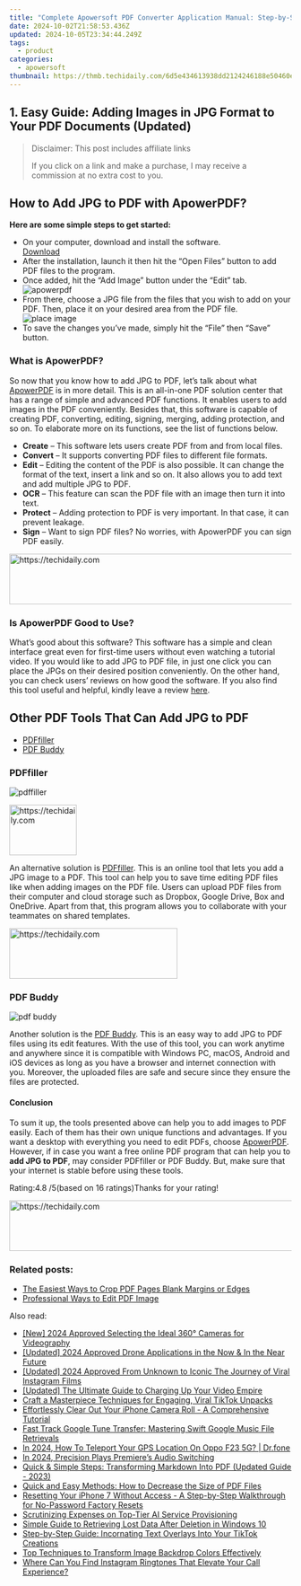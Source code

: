```yaml
---
title: "Complete Apowersoft PDF Converter Application Manual: Step-by-Step Instruction"
date: 2024-10-02T21:58:53.436Z
updated: 2024-10-05T23:34:44.249Z
tags:
  - product
categories:
  - apowersoft
thumbnail: https://thmb.techidaily.com/6d5e434613938dd2124246188e50460e550f0af6da44465964689f6742fdcc42.jpg
---
```


## 1. Easy Guide: Adding Images in JPG Format to Your PDF Documents (Updated)

>  Disclaimer: This post includes affiliate links
>
>  If you click on a link and make a purchase, I may receive a commission at no extra cost to you.
>

## How to Add JPG to PDF with ApowerPDF?

**Here are some simple steps to get started:**

* On your computer, download and install the software.  
[Download](https://tools.techidaily.com/apowersoft/products/)
* After the installation, launch it then hit the “Open Files” button to add PDF files to the program.
* Once added, hit the “Add Image” button under the “Edit” tab.  
![apowerpdf](https://www.apowersoft.com//webusupload.aoscdn.com/apowercom/wp-content/uploads/2020/07/add-image.jpg.webp)
* From there, choose a JPG file from the files that you wish to add on your PDF. Then, place it on your desired area from the PDF file.  
![place image](https://www.apowersoft.com//webusupload.aoscdn.com/apowercom/wp-content/uploads/2020/07/place-jpg.jpg.webp)
* To save the changes you’ve made, simply hit the “File” then “Save” button.

### What is ApowerPDF?

So now that you know how to add JPG to PDF, let’s talk about what [ApowerPDF](https://tools.techidaily.com/apowersoft/apower-pdf/) is in more detail. This is an all-in-one PDF solution center that has a range of simple and advanced PDF functions. It enables users to add images in the PDF conveniently. Besides that, this software is capable of creating PDF, converting, editing, signing, merging, adding protection, and so on. To elaborate more on its functions, see the list of functions below.

* **Create** – This software lets users create PDF from and from local files.
* **Convert** – It supports converting PDF files to different file formats.
* **Edit**  – Editing the content of the PDF is also possible. It can change the format of the text, insert a link and so on. It also allows you to add text and add multiple JPG to PDF.
* **OCR** – This feature can scan the PDF file with an image then turn it into text.
* **Protect** – Adding protection to PDF is very important. In that case, it can prevent leakage.
* **Sign** – Want to sign PDF files? No worries, with ApowerPDF you can sign PDF easily.

<!-- affiliate ads begin -->
<a href="https://unicoeye.pxf.io/c/5597632/2134229/18498" target="_top" id="2134229">
  <img src="//a.impactradius-go.com/display-ad/18498-2134229" border="0" alt="https://techidaily.com" width="728" height="90"/>
</a>
<img height="0" width="0" src="https://unicoeye.pxf.io/i/5597632/2134229/18498" style="position:absolute;visibility:hidden;" border="0" />
<!-- affiliate ads end -->

### Is ApowerPDF Good to Use?

What’s good about this software? This software has a simple and clean interface great even for first-time users without even watching a tutorial video. If you would like to add JPG to PDF file, in just one click you can place the JPGs on their desired position conveniently. On the other hand, you can check users’ reviews on how good the software. If you also find this tool useful and helpful, kindly leave a review [here](https://www.g2crowd.com/products/apowerpdf/reviews).

## Other PDF Tools That Can Add JPG to PDF

* [PDFfiller](https://tools.techidaily.com/apowersoft/products/)
* [PDF Buddy](https://tools.techidaily.com/apowersoft/products/)

### PDFfiller

![pdffiller](https://www.apowersoft.com//webusupload.aoscdn.com/apowercom/wp-content/uploads/2020/07/add-image-pdffiller.jpg.webp)

<!-- affiliate ads begin -->
<a href="https://aligracehair.sjv.io/c/5597632/2135363/19272" target="_top" id="2135363">
  <img src="//a.impactradius-go.com/display-ad/19272-2135363" border="0" alt="https://techidaily.com" width="120" height="90"/>
</a>
<img height="0" width="0" src="https://aligracehair.sjv.io/i/5597632/2135363/19272" style="position:absolute;visibility:hidden;" border="0" />
<!-- affiliate ads end -->

An alternative solution is [PDFfiller](https://www.pdffiller.com/en/categories/add-image.htm). This is an online tool that lets you add a JPG image to a PDF. This tool can help you to save time editing PDF files like when adding images on the PDF file. Users can upload PDF files from their computer and cloud storage such as Dropbox, Google Drive, Box and OneDrive. Apart from that, this program allows you to collaborate with your teammates on shared templates.

<!-- affiliate ads begin -->
<a href="https://aligracehair.sjv.io/c/5597632/1934183/19272" target="_top" id="1934183">
  <img src="//a.impactradius-go.com/display-ad/19272-1934183" border="0" alt="https://techidaily.com" width="300" height="90"/>
</a>
<img height="0" width="0" src="https://aligracehair.sjv.io/i/5597632/1934183/19272" style="position:absolute;visibility:hidden;" border="0" />
<!-- affiliate ads end -->

### PDF Buddy

![pdf buddy](https://www.apowersoft.com//webusupload.aoscdn.com/apowercom/wp-content/uploads/2020/07/add-jpg-using-pdfbuddy.jpg.webp)

Another solution is the [PDF Buddy](https://www.pdfbuddy.com/how-to/add-image-to-pdf). This is an easy way to add JPG to PDF files using its edit features. With the use of this tool, you can work anytime and anywhere since it is compatible with Windows PC, macOS, Android and iOS devices as long as you have a browser and internet connection with you. Moreover, the uploaded files are safe and secure since they ensure the files are protected.

#### Conclusion

To sum it up, the tools presented above can help you to add images to PDF easily. Each of them has their own unique functions and advantages. If you want a desktop with everything you need to edit PDFs, choose [ApowerPDF](https://tools.techidaily.com/apowersoft/apower-pdf/). However, if in case you want a free online PDF program that can help you to **add JPG to PDF**, may consider PDFfiller or PDF Buddy. But, make sure that your internet is stable before using these tools.

Rating:4.8 /5(based on 16 ratings)Thanks for your rating!

<!-- affiliate ads begin -->
<a href="https://aligracehair.sjv.io/c/5597632/2006933/19272" target="_top" id="2006933">
  <img src="//a.impactradius-go.com/display-ad/19272-2006933" border="0" alt="https://techidaily.com" width="728" height="90"/>
</a>
<img height="0" width="0" src="https://aligracehair.sjv.io/i/5597632/2006933/19272" style="position:absolute;visibility:hidden;" border="0" />
<!-- affiliate ads end -->

### Related posts:

* [The Easiest Ways to Crop PDF Pages Blank Margins or Edges](https://tools.techidaily.com/apowersoft/apower-pdf/)
* [Professional Ways to Edit PDF Image](https://tools.techidaily.com/apowersoft/apower-pdf/)

<ins class="adsbygoogle"
     style="display:block"
     data-ad-format="autorelaxed"
     data-ad-client="ca-pub-7571918770474297"
     data-ad-slot="1223367746"></ins>

<ins class="adsbygoogle"
     style="display:block"
     data-ad-client="ca-pub-7571918770474297"
     data-ad-slot="8358498916"
     data-ad-format="auto"
     data-full-width-responsive="true"></ins>

<span class="atpl-alsoreadstyle">Also read:</span>
<div><ul>
<li><a href="https://article-helps.techidaily.com/new-2024-approved-selecting-the-ideal-360-cameras-for-videography/"><u>[New] 2024 Approved Selecting the Ideal 360° Cameras for Videography</u></a></li>
<li><a href="https://fox-hovers.techidaily.com/updated-2024-approved-drone-applications-in-the-now-and-in-the-near-future/"><u>[Updated] 2024 Approved Drone Applications in the Now & In the Near Future</u></a></li>
<li><a href="https://instagram-clips.techidaily.com/updated-2024-approved-from-unknown-to-iconic-the-journey-of-viral-instagram-films/"><u>[Updated] 2024 Approved From Unknown to Iconic The Journey of Viral Instagram Films</u></a></li>
<li><a href="https://youtube-blog.techidaily.com/ed-the-ultimate-guide-to-charging-up-your-video-empire/"><u>[Updated] The Ultimate Guide to Charging Up Your Video Empire</u></a></li>
<li><a href="https://fox-http.techidaily.com/craft-a-masterpiece-techniques-for-engaging-viral-tiktok-unpacks/"><u>Craft a Masterpiece Techniques for Engaging, Viral TikTok Unpacks</u></a></li>
<li><a href="https://win-web3.techidaily.com/effortlessly-clear-out-your-iphone-camera-roll-a-comprehensive-tutorial/"><u>Effortlessly Clear Out Your iPhone Camera Roll - A Comprehensive Tutorial</u></a></li>
<li><a href="https://win-web3.techidaily.com/fast-track-google-tune-transfer-mastering-swift-google-music-file-retrievals/"><u>Fast Track Google Tune Transfer: Mastering Swift Google Music File Retrievals</u></a></li>
<li><a href="https://blog-min.techidaily.com/in-2024-how-to-teleport-your-gps-location-on-oppo-f23-5g-drfone-by-drfone-virtual-android/"><u>In 2024, How To Teleport Your GPS Location On Oppo F23 5G? | Dr.fone</u></a></li>
<li><a href="https://extra-approaches.techidaily.com/in-2024-precision-plays-premieres-audio-switching/"><u>In 2024, Precision Plays Premiere’s Audio Switching</u></a></li>
<li><a href="https://win-web3.techidaily.com/quick-and-simple-steps-transforming-markdown-into-pdf-updated-guide-2023/"><u>Quick & Simple Steps: Transforming Markdown Into PDF (Updated Guide - 2023)</u></a></li>
<li><a href="https://win-web3.techidaily.com/quick-and-easy-methods-how-to-decrease-the-size-of-pdf-files/"><u>Quick and Easy Methods: How to Decrease the Size of PDF Files</u></a></li>
<li><a href="https://win-web3.techidaily.com/resetting-your-iphone-7-without-access-a-step-by-step-walkthrough-for-no-password-factory-resets/"><u>Resetting Your iPhone 7 Without Access - A Step-by-Step Walkthrough for No-Password Factory Resets</u></a></li>
<li><a href="https://tech-haven.techidaily.com/scrutinizing-expenses-on-top-tier-ai-service-provisioning/"><u>Scrutinizing Expenses on Top-Tier AI Service Provisioning</u></a></li>
<li><a href="https://win-web3.techidaily.com/simple-guide-to-retrieving-lost-data-after-deletion-in-windows-10/"><u>Simple Guide to Retrieving Lost Data After Deletion in Windows 10</u></a></li>
<li><a href="https://win-web3.techidaily.com/step-by-step-guide-incornating-text-overlays-into-your-tiktok-creations/"><u>Step-by-Step Guide: Incornating Text Overlays Into Your TikTok Creations</u></a></li>
<li><a href="https://win-web3.techidaily.com/top-techniques-to-transform-image-backdrop-colors-effectively/"><u>Top Techniques to Transform Image Backdrop Colors Effectively</u></a></li>
<li><a href="https://extra-lessons.techidaily.com/where-can-you-find-instagram-ringtones-that-elevate-your-call-experience/"><u>Where Can You Find Instagram Ringtones That Elevate Your Call Experience?</u></a></li>
</ul></div>

